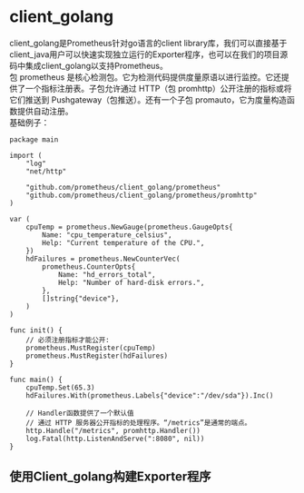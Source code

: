 # client_golang #
client_golang是Prometheus针对go语言的client library库，我们可以直接基于client_java用户可以快速实现独立运行的Exporter程序，也可以在我们的项目源码中集成client_golang以支持Prometheus。      
包 prometheus 是核心检测包。它为检测代码提供度量原语以进行监控。它还提供了一个指标注册表。子包允许通过 HTTP（包 promhttp）公开注册的指标或将它们推送到 Pushgateway（包推送）。还有一个子包 promauto，它为度量构造函数提供自动注册。    
基础例子：
```
package main

import (
	"log"
	"net/http"

	"github.com/prometheus/client_golang/prometheus"
	"github.com/prometheus/client_golang/prometheus/promhttp"
)

var (
	cpuTemp = prometheus.NewGauge(prometheus.GaugeOpts{
		Name: "cpu_temperature_celsius",
		Help: "Current temperature of the CPU.",
	})
	hdFailures = prometheus.NewCounterVec(
		prometheus.CounterOpts{
			Name: "hd_errors_total",
			Help: "Number of hard-disk errors.",
		},
		[]string{"device"},
	)
)

func init() {
	// 必须注册指标才能公开:
	prometheus.MustRegister(cpuTemp)
	prometheus.MustRegister(hdFailures)
}

func main() {
	cpuTemp.Set(65.3)
	hdFailures.With(prometheus.Labels{"device":"/dev/sda"}).Inc()

	// Handler函数提供了一个默认值
	// 通过 HTTP 服务器公开指标的处理程序。“/metrics”是通常的端点。
	http.Handle("/metrics", promhttp.Handler())
	log.Fatal(http.ListenAndServe(":8080", nil))
}
```
## 使用Client_golang构建Exporter程序 ##
